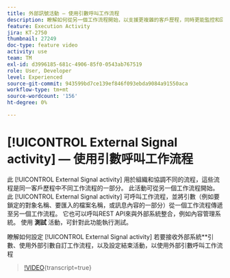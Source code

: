 ```yaml
---
title: 外部訊號活動 — 使用引數呼叫工作流程
description: 瞭解如何從另一個工作流程開始，以支援更複雜的客戶歷程，同時更能監控和回應問題。
feature: Execution Activity
jira: KT-2750
thumbnail: 27249
doc-type: feature video
activity: use
team: TM
exl-id: d3996185-681c-4906-85f0-0543ab767519
role: User, Developer
level: Experienced
source-git-commit: 943599bd7ce139ef846f093ebda9084a91550aca
workflow-type: tm+mt
source-wordcount: '156'
ht-degree: 0%

---
```



# [!UICONTROL External Signal activity]  — 使用引數呼叫工作流程

此 [!UICONTROL External Signal activity] 用於組織和協調不同的流程，這些流程是同一客戶歷程中不同工作流程的一部分。 此活動可從另一個工作流程開始。 此 [!UICONTROL External Signal activity] 可呼叫工作流程，並將引數（例如要鎖定的對象名稱、要匯入的檔案名稱，或訊息內容的一部分）從一個工作流程傳遞至另一個工作流程。 它也可以呼叫REST API來與外部系統整合，例如內容管理系統。 使用 **測試** 活動，可針對此功能執行測試。

瞭解如何設定 [!UICONTROL External Signal activity] 若要接收外部系統**引數、使用外部引數自訂工作流程，以及設定結束活動，以使用外部引數呼叫工作流程

>[!VIDEO](https://video.tv.adobe.com/v/27249/?learn=on){transcript=true}
